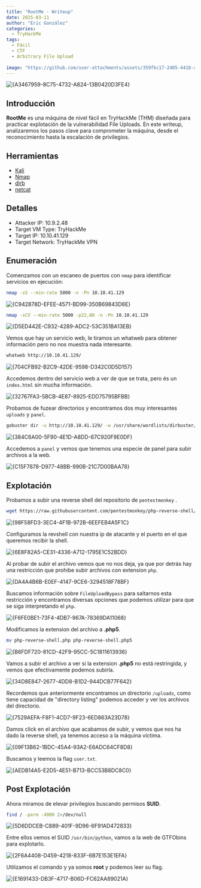 ```yaml
---
title: "RootMe - Writeup"
date: 2025-03-11
author: "Eric González"
categories: 
  - TryHackMe
tags:
  - Fácil
  - CTF
  - Arbitrary File Upload
    
image: "https://github.com/user-attachments/assets/359fbc17-2405-4418-a7b5-45054c082989"
---
```


![{A3467959-8C75-4732-A824-13B0420D3FE4}](https://github.com/user-attachments/assets/38efd72b-02eb-475b-b5d2-ea7ebfdf9e6e)


## Introducción

**RootMe** es una máquina de nivel fácil en TryHackMe (THM) diseñada para practicar explotación de la vulnerabilidad File Uploads. En este writeup, analizaremos los pasos clave para comprometer la máquina, desde el reconocimiento hasta la escalación de privilegios.

## Herramientas 

* [Kali](https://www.kali.org/)
* [Nmap](https://nmap.org/)
* [dirb](https://dirb.sourceforge.net/about.html)
* [netcat](https://netcat.sourceforge.net/)

## Detalles

* Attacker IP: 10.9.2.48
* Target VM Type: TryHackMe
* Target IP: 10.10.41.129
* Target Network: TryHackMe VPN

## Enumeración

Comenzamos con un escaneo de puertos con `nmap` para identificar servicios en ejecución:

```bash
nmap -sS --min-rate 5000 -n -Pn 10.10.41.129
```

![{C942878D-EFEE-4571-BD99-350B69843D6E}](https://github.com/user-attachments/assets/81870645-1b9a-4815-99b5-0ca56fd6b59f)

```bash
nmap -sCV --min-rate 5000 -p22,80 -n -Pn 10.10.41.129
```

![{D5ED442E-C932-4289-ADC2-53C351BA13EB}](https://github.com/user-attachments/assets/0ef57bfb-2943-4c9c-8493-136c2449ae11)


Vemos que hay un servicio web, le tiramos un whatweb para obtener información pero no nos muestra nada interesante.

```bash
whatweb http://10.10.41.129/
```
![{704CFB92-B2C9-42DE-9598-D342C0D5D157}](https://github.com/user-attachments/assets/97e25f2d-b134-4bef-83c9-611ec2a22121)

Accedemos dentro del servicio web a ver de que se trata, pero és un `index.html` sin mucha información.

![{32767FA3-5BCB-4E87-8925-EDD75795BFBB}](https://github.com/user-attachments/assets/0d9a1c85-9140-4682-b264-fc59bf34cde5)

Probamos de fuzear directorios y encontramos dos muy interesantes `uploads` y `panel`.

```bash
gobuster dir -u http://10.10.41.129/ -w /usr/share/wordlists/dirbuster/directory-list-2.3-medium.txt
```

![{384C6A00-5F90-4E1D-A8DD-67C920F9E0DF}](https://github.com/user-attachments/assets/a2fe749a-033b-4ec4-8616-bfdb5b0d2cea)

Accedemos a `panel` y vemos que tenemos una especie de panel para subir archivos a la web.

![{C15F7878-D977-48BB-990B-21C7D00BAA78}](https://github.com/user-attachments/assets/1dae73c1-cc56-4d8a-ad59-d74435feacc3)

## Explotación

Probamos a subir una reverse shell del repositorio de `pentestmonkey` .

```bash
wget https://raw.githubusercontent.com/pentestmonkey/php-reverse-shell/refs/heads/master/php-reverse-shell.php
```

![{98F58FD3-3EC4-4F1B-972B-6EEFEB4A5F1C}](https://github.com/user-attachments/assets/7d95f65f-5705-4d79-93e9-9fef40855849)

Configuramos la revshell con nuestra ip de atacante y el puerto en el que queremos recibir la shell.

![{6E8F82A5-CE31-4336-A712-1795E1C52BDD}](https://github.com/user-attachments/assets/b2a0f969-f3fb-4190-b3b9-296e0c620f71)

Al probar de subir el archivo vemos que no nos deja, ya que por detrás hay una restricción que prohibe subir archivos con extension `php`.

![{DA4A4B6B-E0EF-4147-9CE6-3294518F78BF}](https://github.com/user-attachments/assets/7a4f0a18-1d53-494a-be99-40127c29ff1c)

Buscamos información sobre `FileUploadBypass` para saltarnos esta restricción y encontramos diversas opciones que podemos utilizar para que se siga interpretando el `php`.

![{F6FE0BE1-73F4-4DB7-967A-78369DA11068}](https://github.com/user-attachments/assets/b58b78ad-5e84-4e65-b3c8-1169bd7f6bdb)

Modificamos la extension del archivo a **.php5**.

```bash
mv php-reverse-shell.php php-reverse-shell.php5
```

![{B6FDF720-81CD-42F9-95CC-5C1811613936}](https://github.com/user-attachments/assets/6569542d-b583-4c86-b84f-922897e8a844)

Vamos a subir el archivo a ver si la extension **.php5** no está restringida, y vemos que efectivamente podemos subirla.

![{34D8E847-2677-4DD8-B1D2-944DCB77F642}](https://github.com/user-attachments/assets/5bf2f556-bf04-47ca-91ac-102d8bec52f2)

Recordemos que anteriormente encontramos un directorio `/uploads`, como tiene capacidad de "directory listing" podemos acceder y ver los archivos del directorio.

![{7529AEFA-F8F1-4CD7-9F23-6ED863A23D78}](https://github.com/user-attachments/assets/fe1782be-5a3e-4f5e-9673-741096645eec)

Damos click en el archivo que acabamos de subir, y vemos que nos ha dado la reverse shell, ya tenemos acceso a la máquina víctima.

![{09F13B62-1BDC-45A4-93A2-E6ADC64CF8D8}](https://github.com/user-attachments/assets/6f57e440-0db5-4caa-bc9d-c074121f8141)

Buscamos y leemos la flag `user.txt`.

![{AEDB14A5-E2D5-4E51-B713-BCC53B8DC8C0}](https://github.com/user-attachments/assets/a3eff641-d1f0-40f3-8d01-1f6c3ba9065b)

## Post Explotación

Ahora miramos de elevar privilegios buscando permisos **SUID**.

```bash
find / -perm -4000 2>/dev/null
```

![{5D6DDCEB-C889-401F-9D96-6F91AD472833}](https://github.com/user-attachments/assets/630dec34-4b66-4776-a56b-3f8190452a03)

Entre ellos vemos el SUID `/usr/bin/python`, vamos a la web de GTFObins para explotarlo.

![{2F6A4408-D459-4218-833F-6B7E153E1EFA}](https://github.com/user-attachments/assets/37a7cea8-f01f-4abb-8cc5-4490f371326f)

Utilizamos el comando y ya somos **root** y podemos leer su flag.

![{E1691433-DB3F-4717-B06D-FC62AA89021A}](https://github.com/user-attachments/assets/a5b34174-0841-4666-b2a9-21ed549e6b09)

